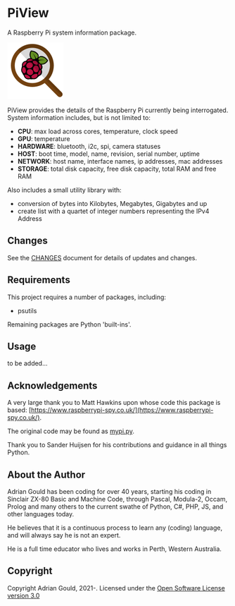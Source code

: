 # PiView

A Raspberry Pi system information package.

![PiView Icon](attachments/PiView-0.25x.png)

PiView provides the details of the Raspberry Pi currently being interrogated. System information includes, but is not limited to:

- **CPU**: max load across cores, temperature, clock speed
- **GPU**: temperature
- **HARDWARE**: bluetooth, i2c, spi, camera statuses
- **HOST**: boot time, model, name, revision, serial number, uptime
- **NETWORK**: host name, interface names, ip addresses, mac addresses
- **STORAGE**: total disk capacity, free disk capacity, total RAM and free RAM

Also includes a small utility library with:

- conversion of bytes into Kilobytes, Megabytes, Gigabytes and up
- create list with a quartet of integer numbers representing the IPv4 Address

## Changes

See the [CHANGES](CHANGES.md) document for details of updates and changes.

## Requirements

This project requires a number of packages, including:

- psutils

Remaining packages are Python 'built-ins'.

## Usage

to be added...


## Acknowledgements

A very large thank you to Matt Hawkins upon whose code this package is based: [https://www.raspberrypi-spy.co.uk/](https://www.raspberrypi-spy.co.uk/).

The original code may be found as [mypi.py](https://github.com/tdamdouni/Raspberry-Pi-DIY-Projects/blob/master/MattHawkinsUK-rpispy-misc/python/mypi.py).

Thank you to Sander Huijsen for his contributions and guidance in all things Python.

## About the Author

Adrian Gould has been coding for over 40 years, starting his coding in Sinclair ZX-80 Basic and Machine Code, through Pascal, Modula-2, Occam, Prolog and many others to the current swathe of Python, C#, PHP, JS, and other languages today.

He believes that it is a continuous process to learn any (coding) language, and will always say he is not an expert.

He is a full time educator who lives and works in Perth, Western Australia.

## Copyright

Copyright Adrian Gould, 2021-. Licensed under
the [Open Software License version 3.0](./LICENSE.txt)
